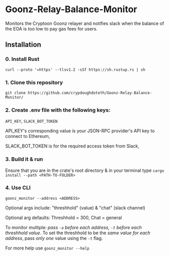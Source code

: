 # Goonz-Relay-Balance-Monitor
Monitors the Cryptoon Goonz relayer and notifies slack when the balance of the EOA is too low to pay gas fees for users.

## Installation 

### 0. Install Rust

  `curl --proto '=https' --tlsv1.2 -sSf https://sh.rustup.rs | sh`

### 1. Clone this repository 

  `git clone https://github.com/crypdoughdoteth/Goonz-Relay-Balance-Monitor/`

### 2. Create .env file with the following keys:

`API_KEY`, `SLACK_BOT_TOKEN`

API_KEY's corresponding value is your JSON-RPC provider's API key to connect to Ethereum,

SLACK_BOT_TOKEN is for the required access token from Slack,

### 3. Build it & run
Ensure that you are in the crate's root directory & in your terminal type `cargo install --path <PATH-TO-FOLDER>`

### 4. Use CLI

`goonz_monitor --address <ADDRESS>`

Optional args include: "threshhold" (value) & "chat" (slack channel) 

Optional arg defaults: Threshhold = 300, Chat = general

To monitor multiple: _pass `-a` before each address, `-t` before each threshhold value_. To set the threshhold to be the _same value for each address_, pass *only one* value using the `-t` flag. 

For more help use `goonz_monitor --help`
